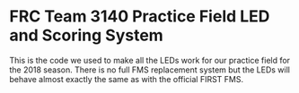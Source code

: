 # FRC Team 3140 Practice Field LED and Scoring System
This is the code we used to make all the LEDs work for our practice field for the 2018 season. There is no full FMS replacement system but the LEDs will behave almost exactly the same as with the official FIRST FMS.
